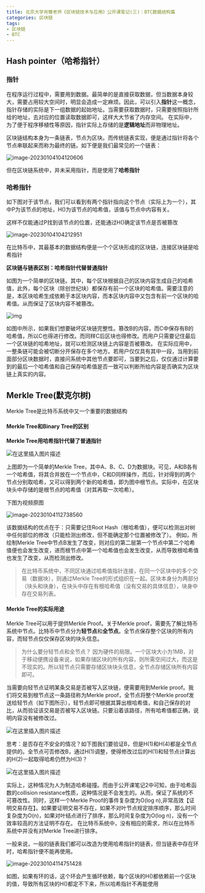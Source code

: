 ```yaml
---
title: 北京大学肖臻老师《区块链技术与应用》公开课笔记(三)：BTC数据结构篇
categories: 区块链
tags:
- 区块链
- BTC
---
```


## Hash pointer（哈希指针）

### 指针

在程序运行过程中，需要用到数据。最简单的是直接获取数据，但当数据本身较大，需要占用较大空间时，明显会造成一定麻烦。因此，可以引入**指针**这一概念，指针存储的实际是下一组数据的起始地址。当需要获取数据时，只需要按照指针所给的地址，去对应的位置读取数据即可，这样大大节省了内存空间。
在实际中，为了便于程序移植性等原因，指针实际上存储的是**逻辑地址**而非物理地址。

区块链结构本身为一条链表，节点为区块。而传统链表实现，便是通过指针将各个节点串联起来而称为最终的链。如下便是我们最常见的一个链表：

![image-20230104104120606](https://hanser373.oss-cn-beijing.aliyuncs.com/img/202301041041706.png)

但在区块链系统中，并未采用指针，而是使用了**哈希指针**

### 哈希指针

如下图对于该节点，我们可以看到有两个指针指向这个节点（实际上为一个），其中P为该节点的地址，H()为该节点的哈希值，该值与节点中内容有关。

这样不仅能通过P找到该节点的位置，还能通过H()确定该节点是否被篡改

![image-20230104104212951](https://hanser373.oss-cn-beijing.aliyuncs.com/img/202301041042996.png)

在比特币中，其最基本的数据结构便是一个个区块形成的区块链，连接区块链是哈希指针

**区块链与链表区别：哈希指针代替普通指针**

如图为一个简单的区块链。其中，每个区块根据自己的区块内容生成自己的哈希值，此外，每个区块（除创世纪块）都保存有前一个区块的哈希值。需要注意的是，本区块哈希生成依赖于本区块内容，而本区块内容中又包含有前一个区块的哈希值。从而保证了区块内容不被篡改。

![img](https://hanser373.oss-cn-beijing.aliyuncs.com/img/202301041125986.png)

如图中所示，如果我们想要破坏区块链完整性。篡改B的内容，而C中保存有B的哈希值，所以C也得进行修改。而同样C后区块也得修改。而用户只需要记住最后一个区块链的哈希地址，就可以检测区块链上内容是否被篡改。
在实际应用中，一整条链可能会被切断分开保存在多个地方。若用户仅仅具有其中一段，当用到前面部分区块数据时，直接问系统中其他节点要即可，当要到之后，仅仅通过计算要到的最后一个哈希值和自己保存哈希值是否一致可以判断所给内容是否确实为区块链上真实的内容。

## Merkle Tree(默克尔树)

Merkle Tree是比特币系统中又一个重要的数据结构

#### Merkle Tree和Binary Tree的区别

**Merkle Tree用哈希指针代替了普通指针**

![在这里插入图片描述](https://hanser373.oss-cn-beijing.aliyuncs.com/img/202301041127732.png)

上图即为一个简单的Merkle Tree，其中A、B、C、D为数据块。可见，A和B各有一个哈希值，将其合并放在一个节点中，C和D同样操作，而后，针对得到的两个节点分别取哈希，又可以得到两个新的哈希值，即为图中根节点。实际中，在区块块头中存储的是根节点的哈希值（对其再取一次哈希）。

下图为视频原图

![image-20230104112738560](https://hanser373.oss-cn-beijing.aliyuncs.com/img/202301041127681.png)

该数据结构的优点在于：只需要记住Root Hash（根哈希值），便可以检测出对树中任何部位的修改（只能检测出修改，但不能确定那个位置被修改了）。
例如，所绘制Merkle Tree中节点B发生了改变，则对应的第二层第一个节点中第二个哈希值便也会发生改变，进而根节点中第一个哈希值也会发生改变，从而导致根哈希值也发生了改变，从而检测出修改。

> 在比特币系统中，不同区块通过哈希值指针连接，在同一个区块中的多个交易（数据块），则通过Merkle Tree的形式组织在一起。区块本身分为两部分（块头和块身），在块头中存在有根哈希值（没有交易的具体信息），块身中存在交易列表。

#### Merkle Tree的实际用途

Merkle Tree可以用于提供Merkle Proof。关于Merkle proof，需要先了解比特币系统中节点。比特币中节点分为**轻节点**和**全节点**。全节点保存整个区块的所有内容，而轻节点仅仅保存区块的块头信息。

> 为什么要分轻节点和全节点？
> 因为硬件的局限。一个区块大小为1MB，对于移动便携设备来说，如果存储区块的所有内容，则所需空间过大，而这是不现实的。所以轻节点只需要存储区块块头信息，全节点存储区块所有内容即可。

当需要向轻节点证明某条交易是否被写入区块链，便需要用到Merkle proof。我们将交易到根节点这一条路径称为Merkle proof，全节点将整个Merkle proof发送给轻节点（如下图所示），轻节点即可根据其算出根哈希值，和自己保存的对比，从而验证该交易是否被写入区块链。只要沿着该路径，所有哈希值都正确，说明内容没有被修改过。

![在这里插入图片描述](https://hanser373.oss-cn-beijing.aliyuncs.com/img/202301041137774.png)

思考：是否存在不安全的情况？如下图我们要验证B，但是H(1)和H(4)都是全节点提供的。全节点可否修改B，通过H(1)调整，使得修改过后的H(1)和轻节点计算出的H(2)一起取得哈希仍然为H(3)？

![在这里插入图片描述](https://hanser373.oss-cn-beijing.aliyuncs.com/img/202301041145915.png)

实际上，这种情况为人为制造哈希碰撞。而由于公开课笔记2中可知，由于哈希函数的collision resistance性质，这种情况是不会发生的。从而，保证了系统的不可篡改性。同时，这样一个Merkle Proof的事件复杂度为O(log n),非常高效【证明交易存在】。如果要证明交易不存在，如果不对叶节点规定排序顺序，那么时间复杂度为O(n)，如果对叶结点进行了排序，那么时间复杂度为O(log n)，没有一个效率较高的方法证明不存在。
在比特币系统中，没有相应的需求，所以在比特币系统中并没有对Merkle Tree进行排序。

一般来说，一般的链表我们都可以改造为使用哈希指针的链表，但当链表中存在环时，哈希指针便不能再使用。

![image-20230104114751428](https://hanser373.oss-cn-beijing.aliyuncs.com/img/202301041147473.png)

如图，如果有环的话，这个环会产生循环依赖，每个区块的H()都依赖前一个区块的值，导致所有区块的H()都定不下来，所以哈希指针不再能使用
